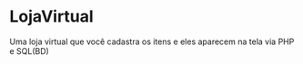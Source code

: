 # LojaVirtual
Uma loja virtual que você cadastra os itens e eles aparecem na tela via PHP e SQL(BD)
